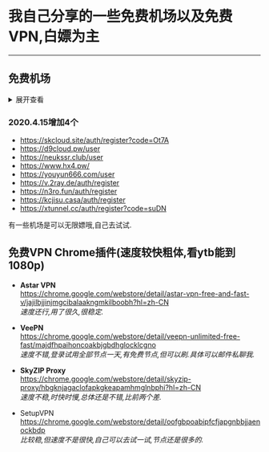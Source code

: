 # 我自己分享的一些免费机场以及免费VPN,白嫖为主  
***
## 免费机场
<details>
<summary>展开查看</summary>
<pre><code>
https://free-ss.site/  
https://ssrtool.us/tool/recV3?uri=/tool/free_ssr     
https://freefq.com/v2ray/           
https://kiki789.com/user  
https://www.jssr.vip/user  
https://lncn.org/    
https://freemycloud.xyz/user#           
https://www.v2aky.com/#/subscribe       
https://paoluz.club/user/node    
https://paoluz.club/user/node     
https://coloo.in/user#       
https://zuisucloud.today/user/node        
https://www.youneed.win/free-ssr    
https://github.com/ThinkDevelop/Free-SS-SSR  
https://woocloud.icu/auth/login      
https://ssrfree.online/auth/login  
https://ji-ao.pw/user  
https://n95cloud.com/auth/login  
https://bianhuaho.com/user#  
https://bianhuaho.com/user#  
https://thessr.shop/auth/login  
https://skcloud.site/auth/register?code=Ot7A  
https://d9cloud.pw/user  
</code></pre>
</details> 

### 2020.4.15增加4个
* https://skcloud.site/auth/register?code=Ot7A
* https://d9cloud.pw/user
* https://neukssr.club/user
* https://www.hx4.pw/ 
* https://youyun666.com/user
* https://v.2ray.de/auth/register
* https://n3ro.fun/auth/register
* https://kcjisu.casa/auth/register
* https://xtunnel.cc/auth/register?code=suDN



有一些机场是可以无限嫖哦,自己去试试.

## 免费VPN Chrome插件(速度较快粗体,看ytb能到1080p)

+ **Astar VPN**        
   https://chrome.google.com/webstore/detail/astar-vpn-free-and-fast-v/jajilbjjinjmgcibalaakngmkilboobh?hl=zh-CN  
   *速度还行,用了很久,很稳定.*
   
+ **VeePN**         
   https://chrome.google.com/webstore/detail/veepn-unlimited-free-fast/majdfhpaihoncoakbjgbdhglocklcgno  
   *速度不错,登录试用全部节点一天,有免费节点,但可以刷.具体可以邮件私聊我.*
   
+ **SkyZIP Proxy**  
   https://chrome.google.com/webstore/detail/skyzip-proxy/hbgknjagaclofapkgkeapamhmglnbphi?hl=zh-CN   
   *速度不稳,时快时慢,总体还是不错,比前两个差.*
   
+ SetupVPN   
   https://chrome.google.com/webstore/detail/oofgbpoabipfcfjapgnbbjjaenockbdp       
   *比较稳,但速度不是很快,自己可以去试一试,节点还是很多的.*
  


